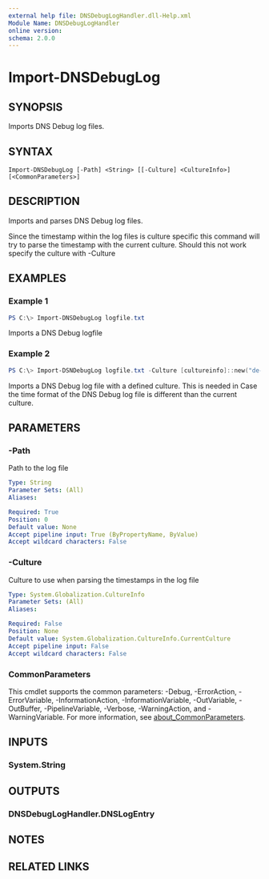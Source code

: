 ```yaml
---
external help file: DNSDebugLogHandler.dll-Help.xml
Module Name: DNSDebugLogHandler
online version:
schema: 2.0.0
---
```


# Import-DNSDebugLog

## SYNOPSIS
Imports DNS Debug log files.

## SYNTAX

```
Import-DNSDebugLog [-Path] <String> [[-Culture] <CultureInfo>] [<CommonParameters>]
```

## DESCRIPTION
Imports and parses DNS Debug log files.

Since the timestamp within the log files is culture specific this command will try to
parse the timestamp with the current culture. Should this not work specify the culture
with -Culture

## EXAMPLES

### Example 1
```powershell
PS C:\> Import-DNSDebugLog logfile.txt
```

Imports a DNS Debug logfile

### Example 2
```powershell
PS C:\> Import-DSNDebugLog logfile.txt -Culture [cultureinfo]::new("de-de")
```

Imports a DNS Debug log file with a defined culture.
This is needed in Case the time format of the DNS Debug log file is different than the current culture.

## PARAMETERS

### -Path
Path to the log file

```yaml
Type: String
Parameter Sets: (All)
Aliases:

Required: True
Position: 0
Default value: None
Accept pipeline input: True (ByPropertyName, ByValue)
Accept wildcard characters: False
```

### -Culture
Culture to use when parsing the timestamps in the log file

```yaml
Type: System.Globalization.CultureInfo
Parameter Sets: (All)
Aliases:

Required: False
Position: None
Default value: System.Globalization.CultureInfo.CurrentCulture
Accept pipeline input: False
Accept wildcard characters: False
```

### CommonParameters
This cmdlet supports the common parameters: -Debug, -ErrorAction, -ErrorVariable, -InformationAction, -InformationVariable, -OutVariable, -OutBuffer, -PipelineVariable, -Verbose, -WarningAction, and -WarningVariable. For more information, see [about_CommonParameters](http://go.microsoft.com/fwlink/?LinkID=113216).

## INPUTS

### System.String

## OUTPUTS

### DNSDebugLogHandler.DNSLogEntry
## NOTES

## RELATED LINKS
